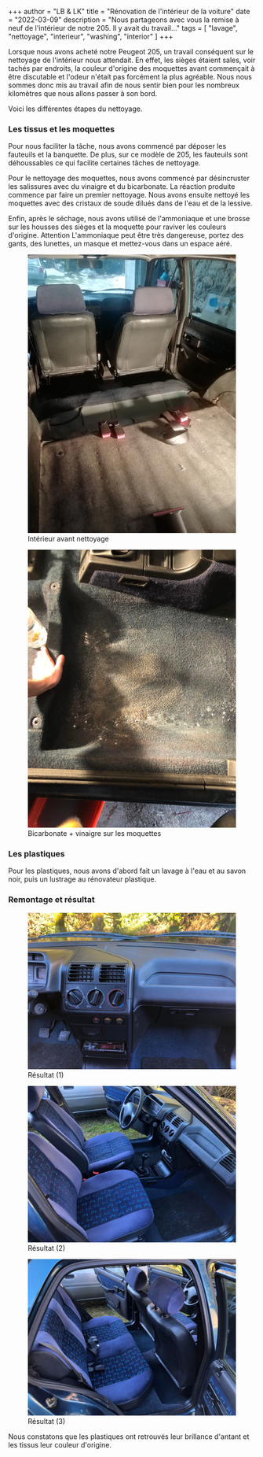 +++
author = "LB & LK"
title = "Rénovation de l'intérieur de la voiture"
date = "2022-03-09"
description = "Nous partageons avec vous la remise à neuf de l'intérieur de notre 205. Il y avait du travail..."
tags = [
    "lavage", "nettoyage", "interieur", "washing", "interior" 
]
+++

Lorsque nous avons acheté notre Peugeot 205, un travail conséquent sur le nettoyage de l'intérieur nous attendait. En effet, les sièges étaient sales, voir tachés par endroits, la couleur d'origine des moquettes avant commençait à être discutable et l'odeur n'était pas forcément la plus agréable. Nous nous sommes donc mis au travail afin de nous sentir bien pour les nombreux kilomètres que nous allons passer à son bord.

Voici les différentes étapes du nettoyage.

### Les tissus et les moquettes
Pour nous faciliter la tâche, nous avons commencé par déposer les fauteuils et la banquette. De plus, sur ce modèle de 205, les fauteuils sont déhoussables ce qui facilite certaines tâches de nettoyage.

Pour le nettoyage des moquettes, nous avons commencé par désincruster les salissures avec du vinaigre et du bicarbonate. La réaction produite commence par faire un premier nettoyage. Nous avons ensuite nettoyé les moquettes avec des cristaux de soude dilués dans de l'eau et de la lessive.

Enfin, après le séchage, nous avons utilisé de l'ammoniaque et une brosse sur les housses des sièges et la moquette pour raviver les couleurs d'origine. <span class="badge yellow">Attention</span> L'ammoniaque peut être très dangereuse, portez des gants, des lunettes, un masque et mettez-vous dans un espace aéré.

<figure>
    <img loading="lazy" class="image-article" src="/images/interior-washing/1.jpg">
    <figcaption class="figure-caption">Intérieur avant nettoyage</figcaption>
</figure>

<figure>
    <img loading="lazy" class="image-article" src="/images/interior-washing/3.jpg">
    <figcaption class="figure-caption">Bicarbonate + vinaigre sur les moquettes</figcaption>
</figure>

### Les plastiques

Pour les plastiques, nous avons d'abord fait un lavage à l'eau et au savon noir, puis un lustrage au rénovateur plastique.

### Remontage et résultat

<figure>
    <img loading="lazy" class="image-article" src="/images/interior-washing/5.jpg">
    <figcaption class="figure-caption">Résultat (1)</figcaption>
</figure>

<figure>
    <img loading="lazy" class="image-article" src="/images/interior-washing/6.jpg">
    <figcaption class="figure-caption">Résultat (2)</figcaption>
</figure>

<figure>
    <img loading="lazy" class="image-article" src="/images/interior-washing/7.jpg">
    <figcaption class="figure-caption">Résultat (3)</figcaption>
</figure>

Nous constatons que les plastiques ont retrouvés leur brillance d'antant et les tissus leur couleur d'origine.